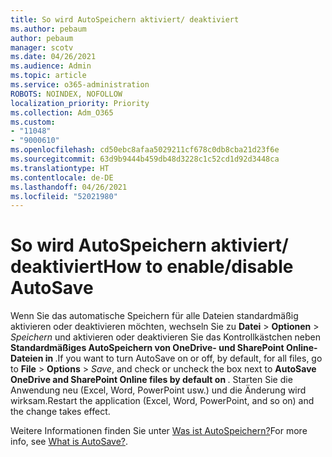 ```yaml
---
title: So wird AutoSpeichern aktiviert/ deaktiviert
ms.author: pebaum
author: pebaum
manager: scotv
ms.date: 04/26/2021
ms.audience: Admin
ms.topic: article
ms.service: o365-administration
ROBOTS: NOINDEX, NOFOLLOW
localization_priority: Priority
ms.collection: Adm_O365
ms.custom:
- "11048"
- "9000610"
ms.openlocfilehash: cd50ebc8afaa5029211cf678c0db8cba21d23f6e
ms.sourcegitcommit: 63d9b9444b459db48d3228c1c52cd1d92d3448ca
ms.translationtype: HT
ms.contentlocale: de-DE
ms.lasthandoff: 04/26/2021
ms.locfileid: "52021980"
---
```

# <a name="how-to-enabledisable-autosave"></a><span data-ttu-id="86276-102">So wird AutoSpeichern aktiviert/ deaktiviert</span><span class="sxs-lookup"><span data-stu-id="86276-102">How to enable/disable AutoSave</span></span>

<span data-ttu-id="86276-103">Wenn Sie das automatische Speichern für alle Dateien standardmäßig aktivieren oder deaktivieren möchten, wechseln Sie zu **Datei** > **Optionen** > *Speichern* und aktivieren oder deaktivieren Sie das Kontrollkästchen neben **Standardmäßiges AutoSpeichern von OneDrive- und SharePoint Online-Dateien in <application>**.</span><span class="sxs-lookup"><span data-stu-id="86276-103">If you want to turn AutoSave on or off, by default, for all files, go to **File** > **Options** > *Save*, and check or uncheck the box next to **AutoSave OneDrive and SharePoint Online files by default on <application>**.</span></span> <span data-ttu-id="86276-104">Starten Sie die Anwendung neu (Excel, Word, PowerPoint usw.) und die Änderung wird wirksam.</span><span class="sxs-lookup"><span data-stu-id="86276-104">Restart the application (Excel, Word, PowerPoint, and so on) and the change takes effect.</span></span> 

<span data-ttu-id="86276-105">Weitere Informationen finden Sie unter [Was ist AutoSpeichern?](https://support.microsoft.com/topic/what-is-autosave-6d6bd723-ebfd-4e40-b5f6-ae6e8088f7a5?ui=en-us&rs=en-us&ad=us)</span><span class="sxs-lookup"><span data-stu-id="86276-105">For more info, see [What is AutoSave?](https://support.microsoft.com/topic/what-is-autosave-6d6bd723-ebfd-4e40-b5f6-ae6e8088f7a5?ui=en-us&rs=en-us&ad=us).</span></span>